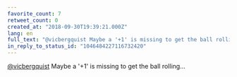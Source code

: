 ```yaml
---
favorite_count: 7
retweet_count: 0
created_at: "2018-09-30T19:39:21.000Z"
lang: en
full_text: "@vicbergquist Maybe a '+1' is missing to get the ball rolling..."
in_reply_to_status_id: "1046484227116732420"
---
```


[@vicbergquist](https://twitter.com/vicbergquist) Maybe a '+1' is missing to get
the ball rolling...
